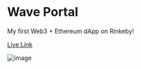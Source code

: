 # Wave Portal

My first Web3 + Ethereum dApp on Rinkeby!

[Live Link](https://waveportal-starter-project.blakeeriks.repl.co/)

![image](https://i.imgur.com/LdWaFzq.jpg)
